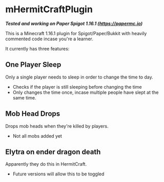 # mHermitCraftPlugin
***Tested and working on Paper Spigot 1.16.1 (https://papermc.io)***

This is a Minecraft 1.16.1 plugin for Spigot/Paper/Bukkit with heavily commented code incase you're a learner.

It currently has three features:

## One Player Sleep

Only a single player needs to sleep in order to change the time to day.

- Checks if the player is still sleeping before changing the time
- Only changes the time once, incase multiple people have slept at the same time.

## Mob Head Drops

Drops mob heads when they're killed by players.

- Not all mobs added yet

## Elytra on ender dragon death

Apparently they do this in HermitCraft.

- Future versions will allow this to be toggled
